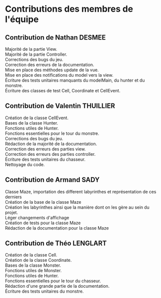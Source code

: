 # Contributions des membres de l'équipe

## Contribution de Nathan DESMEE

Majorité de la partie View.  
Majorité de la partie Controller.  
Corrections des bugs du jeu.  
Correction des erreurs de la documentation.  
Mise en place des méthodes update de la vue.  
Mise en place des notifications du model vers la view.  
Écriture des tests unitaires manquants du modelMain, du hunter et du monstre.  
Écriture des classes de test Cell, Coordinate et CellEvent.

## Contribution de Valentin THUILLIER

Création de la classe CellEvent.  
Bases de la classe Hunter.  
Fonctions utiles de Hunter.  
Fonctions essentielles pour le tour du monstre.  
Corrections des bugs du jeu.  
Rédaction de la majorité de la documentation.  
Correction des erreurs des parties view.  
Correction des erreurs des parties controller.  
Écriture des tests unitaires du chasseur.  
Nettoyage du code.    

## Contribution de Armand SADY
Classe Maze, importation des different labyrinthes et représentation de ces derniers  
Création de la base de la classe Maze  
Création les labyrinthes ainsi que la manière dont on les gère au sein du projet.  
Léger changements d'affichage  
Création de tests pour la classe Maze  
Rédaction de la documentation pour la classe Maze

## Contribution de Théo LENGLART

Création de la classe Cell.  
Création de la classe Coordinate.  
Bases de la classe Monster.  
Fonctions utiles de Monster.  
Fonctions utiles de Hunter.  
Fonctions essentielles pour le tour du chasseur.  
Rédaction d'une grande partie de la documentation.  
Écriture des tests unitaires du monstre.  